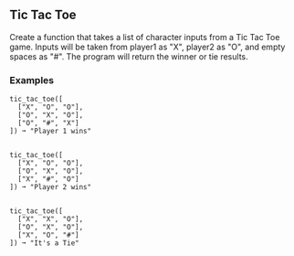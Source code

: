 ## Tic Tac Toe

Create a function that takes a list of character inputs from a Tic Tac Toe game. Inputs will be taken from player1 as "X", player2 as "O", and empty spaces as "#". The program will return the winner or tie results.

### Examples
<pre><code>tic_tac_toe([
  ["X", "O", "O"],
  ["O", "X", "O"],
  ["O", "#", "X"]
]) ➞ "Player 1 wins"


tic_tac_toe([
  ["X", "O", "O"],
  ["O", "X", "O"],
  ["X", "#", "O"]
]) ➞ "Player 2 wins"


tic_tac_toe([
  ["X", "X", "O"],
  ["O", "X", "O"],
  ["X", "O", "#"]
]) ➞ "It's a Tie"</code><pre>